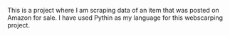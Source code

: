 This is a project where I am scraping data of an item that was posted on Amazon for sale. I have used Pythin as my language for this webscarping project.
